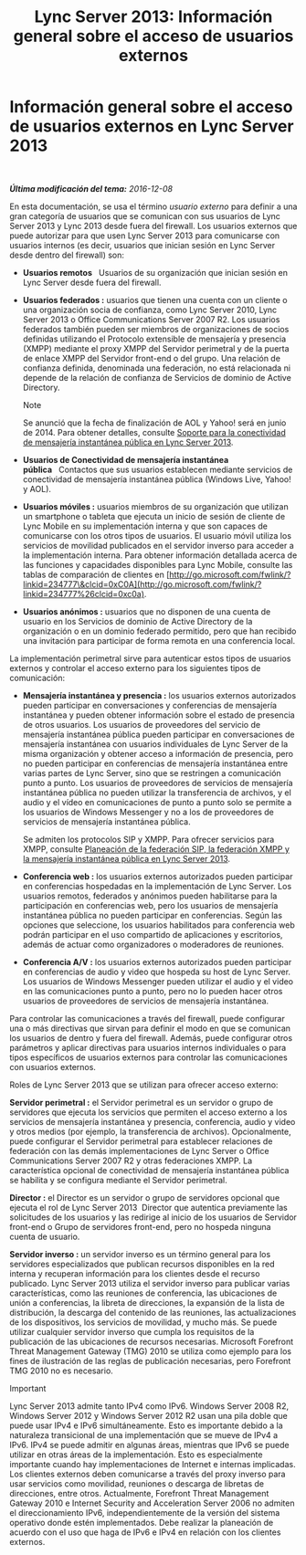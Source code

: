 ﻿---
title: 'Lync Server 2013: Información general sobre el acceso de usuarios externos'
TOCTitle: Información general sobre el acceso de usuarios externos
ms:assetid: 97aded6c-5fa3-4225-95a6-9ad094d61654
ms:mtpsurl: https://technet.microsoft.com/es-es/library/Gg398775(v=OCS.15)
ms:contentKeyID: 48276095
ms.date: 01/07/2017
mtps_version: v=OCS.15
ms.translationtype: HT
---

# Información general sobre el acceso de usuarios externos en Lync Server 2013

 

_**Última modificación del tema:** 2016-12-08_

En esta documentación, se usa el término *usuario externo* para definir a una gran categoría de usuarios que se comunican con sus usuarios de Lync Server 2013 y Lync 2013 desde fuera del firewall. Los usuarios externos que puede autorizar para que usen Lync Server 2013 para comunicarse con usuarios internos (es decir, usuarios que inician sesión en Lync Server desde dentro del firewall) son:

  - **Usuarios remotos**   Usuarios de su organización que inician sesión en Lync Server desde fuera del firewall.

  - **Usuarios federados :** usuarios que tienen una cuenta con un cliente o una organización socia de confianza, como Lync Server 2010, Lync Server 2013 o Office Communications Server 2007 R2. Los usuarios federados también pueden ser miembros de organizaciones de socios definidas utilizando el Protocolo extensible de mensajería y presencia (XMPP) mediante el proxy XMPP del Servidor perimetral y de la puerta de enlace XMPP del Servidor front-end o del grupo. Una relación de confianza definida, denominada una federación, no está relacionada ni depende de la relación de confianza de Servicios de dominio de Active Directory.
    

    > [!NOTE]
    > Se anunció que la fecha de finalización de AOL y Yahoo! será en junio de 2014. Para obtener detalles, consulte <A href="lync-server-2013-support-for-public-instant-messenger-connectivity.md">Soporte para la conectividad de mensajería instantánea pública en Lync Server 2013</A>.



  - **Usuarios de Conectividad de mensajería instantánea pública**   Contactos que sus usuarios establecen mediante servicios de conectividad de mensajería instantánea pública (Windows Live, Yahoo\! y AOL).

  - **Usuarios móviles :** usuarios miembros de su organización que utilizan un smartphone o tableta que ejecuta un inicio de sesión de cliente de Lync Mobile en su implementación interna y que son capaces de comunicarse con los otros tipos de usuarios. El usuario móvil utiliza los servicios de movilidad publicados en el servidor inverso para acceder a la implementación interna. Para obtener información detallada acerca de las funciones y capacidades disponibles para Lync Mobile, consulte las tablas de comparación de clientes en [http://go.microsoft.com/fwlink/?linkid=234777\&clcid=0xC0A](http://go.microsoft.com/fwlink/?linkid=234777%26clcid=0xc0a).

  - **Usuarios anónimos :** usuarios que no disponen de una cuenta de usuario en los Servicios de dominio de Active Directory de la organización o en un dominio federado permitido, pero que han recibido una invitación para participar de forma remota en una conferencia local.

La implementación perimetral sirve para autenticar estos tipos de usuarios externos y controlar el acceso externo para los siguientes tipos de comunicación:

  - **Mensajería instantánea y presencia :** los usuarios externos autorizados pueden participar en conversaciones y conferencias de mensajería instantánea y pueden obtener información sobre el estado de presencia de otros usuarios. Los usuarios de proveedores del servicio de mensajería instantánea pública pueden participar en conversaciones de mensajería instantánea con usuarios individuales de Lync Server de la misma organización y obtener acceso a información de presencia, pero no pueden participar en conferencias de mensajería instantánea entre varias partes de Lync Server, sino que se restringen a comunicación punto a punto. Los usuarios de proveedores de servicios de mensajería instantánea pública no pueden utilizar la transferencia de archivos, y el audio y el vídeo en comunicaciones de punto a punto solo se permite a los usuarios de Windows Messenger y no a los de proveedores de servicios de mensajería instantánea pública.
    
    Se admiten los protocolos SIP y XMPP. Para ofrecer servicios para XMPP, consulte [Planeación de la federación SIP, la federación XMPP y la mensajería instantánea pública en Lync Server 2013](lync-server-2013-planning-for-sip-xmpp-federation-and-public-instant-messaging.md).

  - **Conferencia web :** los usuarios externos autorizados pueden participar en conferencias hospedadas en la implementación de Lync Server. Los usuarios remotos, federados y anónimos pueden habilitarse para la participación en conferencias web, pero los usuarios de mensajería instantánea pública no pueden participar en conferencias. Según las opciones que seleccione, los usuarios habilitados para conferencia web podrán participar en el uso compartido de aplicaciones y escritorios, además de actuar como organizadores o moderadores de reuniones.

  - **Conferencia A/V :** los usuarios externos autorizados pueden participar en conferencias de audio y video que hospeda su host de Lync Server. Los usuarios de Windows Messenger pueden utilizar el audio y el video en las comunicaciones punto a punto, pero no lo pueden hacer otros usuarios de proveedores de servicios de mensajería instantánea.

Para controlar las comunicaciones a través del firewall, puede configurar una o más directivas que sirvan para definir el modo en que se comunican los usuarios de dentro y fuera del firewall. Además, puede configurar otros parámetros y aplicar directivas para usuarios internos individuales o para tipos específicos de usuarios externos para controlar las comunicaciones con usuarios externos.

Roles de Lync Server 2013 que se utilizan para ofrecer acceso externo:

**Servidor perimetral :** el Servidor perimetral es un servidor o grupo de servidores que ejecuta los servicios que permiten el acceso externo a los servicios de mensajería instantánea y presencia, conferencia, audio y video y otros medios (por ejemplo, la transferencia de archivos). Opcionalmente, puede configurar el Servidor perimetral para establecer relaciones de federación con las demás implementaciones de Lync Server o Office Communications Server 2007 R2 y otras federaciones XMPP. La característica opcional de conectividad de mensajería instantánea pública se habilita y se configura mediante el Servidor perimetral.

**Director :** el Director es un servidor o grupo de servidores opcional que ejecuta el rol de Lync Server 2013  Director que autentica previamente las solicitudes de los usuarios y las redirige al inicio de los usuarios de Servidor front-end o Grupo de servidores front-end, pero no hospeda ninguna cuenta de usuario.

**Servidor inverso :** un servidor inverso es un término general para los servidores especializados que publican recursos disponibles en la red interna y recuperan información para los clientes desde el recurso publicado. Lync Server 2013 utiliza el servidor inverso para publicar varias características, como las reuniones de conferencia, las ubicaciones de unión a conferencias, la libreta de direcciones, la expansión de la lista de distribución, la descarga del contenido de las reuniones, las actualizaciones de los dispositivos, los servicios de movilidad, y mucho más. Se puede utilizar cualquier servidor inverso que cumpla los requisitos de la publicación de las ubicaciones de recursos necesarias. Microsoft Forefront Threat Management Gateway (TMG) 2010 se utiliza como ejemplo para los fines de ilustración de las reglas de publicación necesarias, pero Forefront TMG 2010 no es necesario.

> [!IMPORTANT]  
> Lync Server 2013 admite tanto IPv4 como IPv6. Windows Server 2008 R2, Windows Server 2012 y Windows Server 2012 R2 usan una pila doble que puede usar IPv4 e IPv6 simultáneamente. Esto es importante debido a la naturaleza transicional de una implementación que se mueve de IPv4 a IPv6. IPv4 se puede admitir en algunas áreas, mientras que IPv6 se puede utilizar en otras áreas de la implementación. Esto es especialmente importante cuando hay implementaciones de Internet e internas implicadas. Los clientes externos deben comunicarse a través del proxy inverso para usar servicios como movilidad, reuniones o descarga de libretas de direcciones, entre otros. Actualmente, Forefront Threat Management Gateway 2010 e Internet Security and Acceleration Server 2006 no admiten el direccionamiento IPv6, independientemente de la versión del sistema operativo donde estén implementados. Debe realizar la planeación de acuerdo con el uso que haga de IPv6 e IPv4 en relación con los clientes externos.


